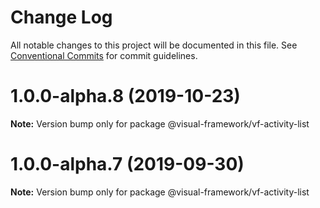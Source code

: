 # Change Log

All notable changes to this project will be documented in this file.
See [Conventional Commits](https://conventionalcommits.org) for commit guidelines.

# 1.0.0-alpha.8 (2019-10-23)

**Note:** Version bump only for package @visual-framework/vf-activity-list





# 1.0.0-alpha.7 (2019-09-30)

**Note:** Version bump only for package @visual-framework/vf-activity-list
